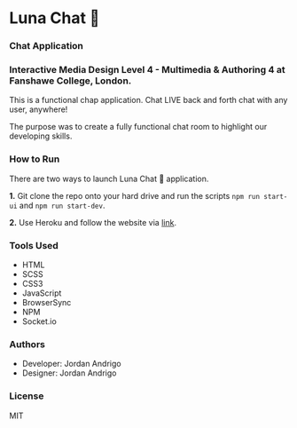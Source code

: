 # Luna Chat 🌙

### Chat Application 

### **Interactive Media Design** Level 4 - Multimedia & Authoring 4 at Fanshawe College, London.

This is a functional chap application. Chat LIVE back and forth chat with any user, anywhere! 

The purpose was to create a fully functional chat room to highlight our developing skills.

### How to Run

There are two ways to launch Luna Chat 🌙 application.

**1.**  Git clone the repo onto your hard drive and run the scripts `npm run start-ui` and `npm run start-dev`.

**2.** Use Heroku and follow the website via [link](https://lunachat.herokuapp.com/).

### Tools Used

- HTML
- SCSS
- CSS3
- JavaScript
- BrowserSync
- NPM
- Socket.io

### Authors

- Developer: Jordan Andrigo
- Designer: Jordan Andrigo

### License

MIT
